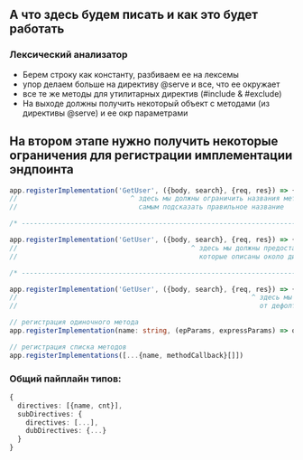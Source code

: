 ## А что здесь будем писать и как это будет работать

### Лексический анализатор
- Берем строку как константу, разбиваем ее на лексемы
- упор делаем больше на директиву @serve и все, что ее окружает
- все те же методы для утилитарных директив (#include & #exclude)
- На выходе должны получить некоторый объект с методами (из директивы @serve) и ее окр параметрами

## На втором этапе нужно получить некоторые ограничения для регистрации имплементации эндпоинта

```ts
app.registerImplementation('GetUser', ({body, search}, {req, res}) => {return {}})
//                            ^ здесь мы должны ограничить названия методов, и тем
//                              самым подсказать правильное название

/* ----------------------------------------------------------------------------- */ 

app.registerImplementation('GetUser', ({body, search}, {req, res}) => {return {}})
//                                           ^ здесь мы должны предоставить параметры из директив,
//                                             которые описаны около директивы @serve

/* ----------------------------------------------------------------------------- */ 

app.registerImplementation('GetUser', ({body, search}, {req, res}) => {return {}})
//                                                          ^ здесь мы должны предоставить res & req & next 
//                                                            от дефолтной ручки Express

// регистрация одиночного метода
app.registerImplementation(name: string, (epParams, expressParams) => output: epOutput)

// регистрация списка методов
app.registerImplementations([...{name, methodCallback}[]])
```

### Общий пайплайн типов:

```ts
{
  directives: [{name, cnt}],
  subDirectives: {
    directives: [...],
    dubDirectives: {...}
  }
}
```